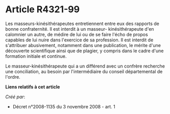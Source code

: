# Article R4321-99

Les masseurs-kinésithérapeutes entretiennent entre eux des rapports de bonne confraternité. Il est interdit à un masseur-
kinésithérapeute d'en calomnier un autre, de médire de lui ou de se faire l'écho de propos capables de lui nuire dans
l'exercice de sa profession. Il est interdit de s'attribuer abusivement, notamment dans une publication, le mérite d'une
découverte scientifique ainsi que de plagier, y compris dans le cadre d'une formation initiale et continue. 

Le masseur-kinésithérapeute qui a un différend avec un confrère recherche une conciliation, au besoin par l'intermédiaire du
conseil départemental de l'ordre.

**Liens relatifs à cet article**

_Créé par_:

  - Décret n°2008-1135 du 3 novembre 2008 - art. 1
